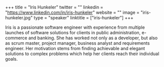 +++
title = "Iris Hunkeler"
twitter = ""
linkedin = "https://www.linkedin.com/in/iris-hunkeler"
website = ""
image = "iris-hunkeler.jpg"
type = "speaker"
linktitle = ["iris-hunkeler"]
+++

Iris is a passionate software engineer with experience from multiple launches
of software solutions for clients in public administration, e-commerce and
banking. She has worked not only as a developer, but also as scrum master,
project manager, business analyst and requirements engineer. Her motivation
stems from finding achievable and elegant solutions to complex problems which
help her clients reach their individual goals.
